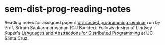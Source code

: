 # sem-dist-prog-reading-notes

Reading notes for assigned papers [distributed programming seminar](http://plv.colorado.edu/dist-prog-19sp/)
run by Prof. Sriram Sankaranarayanan (CU Boulder). Follows design of Lindsey Kuper's 
[Languages and Abstractions for Distributed Programming](http://composition.al/CMPS290S-2018-09/course-overview.html)
at UC Santa Cruz.
